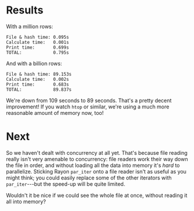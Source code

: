 # Results

With a million rows:

```
File & hash time: 0.095s
Calculate time:   0.001s
Print time:       0.699s
TOTAL:            0.795s
```

And with a billion rows:

```
File & hash time: 89.153s
Calculate time:   0.002s
Print time:       0.683s
TOTAL:            89.837s
```

We're down from 109 seconds to 89 seconds. That's a pretty decent improvement! If you watch 
`htop` or similar, we're using a much more reasonable amount of memory now, too!

# Next

So we haven't dealt with concurrency at all yet. That's because file reading really isn't very
amenable to concurrency: file readers work their way down the file in order, and without loading
all the data into memory it's *hard* to parallelize. Sticking Rayon `par_iter` onto a file reader
isn't as useful as you might think; you could easily replace some of the other iterators with
`par_iter`---but the speed-up will be quite limited.

Wouldn't it be nice if we could see the whole file at once, without reading it all into memory?
